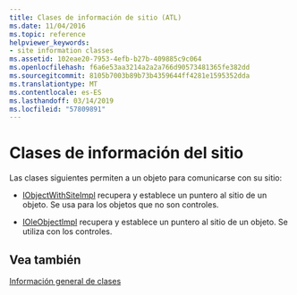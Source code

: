 ```yaml
---
title: Clases de información de sitio (ATL)
ms.date: 11/04/2016
ms.topic: reference
helpviewer_keywords:
- site information classes
ms.assetid: 102eae20-7953-4efb-b27b-409885c9c064
ms.openlocfilehash: f6a6e53aa3214a2a2a766d90573481365fe382dd
ms.sourcegitcommit: 8105b7003b89b73b4359644ff4281e1595352dda
ms.translationtype: MT
ms.contentlocale: es-ES
ms.lasthandoff: 03/14/2019
ms.locfileid: "57809891"
---
```

# <a name="site-information-classes"></a>Clases de información del sitio

Las clases siguientes permiten a un objeto para comunicarse con su sitio:

- [IObjectWithSiteImpl](../atl/reference/iobjectwithsiteimpl-class.md) recupera y establece un puntero al sitio de un objeto. Se usa para los objetos que no son controles.

- [IOleObjectImpl](../atl/reference/ioleobjectimpl-class.md) recupera y establece un puntero al sitio de un objeto. Se utiliza con los controles.

## <a name="see-also"></a>Vea también

[Información general de clases](../atl/atl-class-overview.md)
